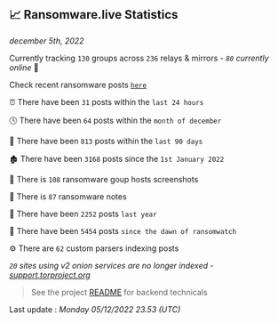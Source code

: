 
## 📈 Ransomware.live Statistics
_december 5th, 2022_

Currently tracking `130` groups across `236` relays & mirrors - _`80` currently online_ 📡

Check recent ransomware posts [`here`](recentposts.md)


⏰ There have been `31` posts within the `last 24 hours`

🕓 There have been `64` posts within the `month of december`

📅 There have been `813` posts within the `last 90 days`

🏚 There have been `3168` posts since the `1st January 2022`

📸 There is `108` ransomware goup hosts screenshots

📝 There is `87` ransomware notes

🚀 There have been `2252` posts `last year`

🐣 There have been `5454` posts `since the dawn of ransomwatch`

⚙️ There are `62` custom parsers indexing posts

_`20` sites using v2 onion services are no longer indexed - [support.torproject.org](https://support.torproject.org/onionservices/v2-deprecation/)_

> See the project [README](https://github.com/jmousqueton/ransomwatch#readme) for backend technicals



Last update : _Monday 05/12/2022 23.53 (UTC)_

